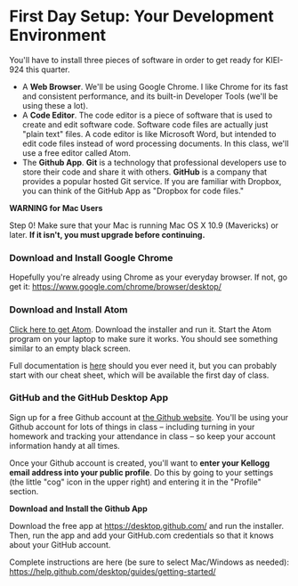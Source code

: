 # First Day Setup: Your Development Environment

You'll have to install three pieces of software in order to get ready for KIEI-924 this quarter.

- A **Web Browser**.  We'll be using Google Chrome. I like Chrome for its fast and consistent performance, and its built-in Developer Tools (we'll be using these a lot).
- A **Code Editor**. The code editor is a piece of software that is used to create and edit software code. Software code files are actually just "plain text" files.  A code editor is like Microsoft Word, but intended to edit code files instead of word processing documents. In this class, we'll use a free editor called Atom.
- The **Github App**. **Git** is a technology that professional developers use to store their code and share it with others. **GitHub** is a company that provides a popular hosted Git service.  If you are familiar with Dropbox, you can think of the GitHub App as "Dropbox for code files."


**WARNING for Mac Users**

Step 0! Make sure that your Mac is running Mac OS X 10.9 (Mavericks) or later. **If it isn't, you must upgrade before continuing.**

### Download and Install Google Chrome

Hopefully you're already using Chrome as your everyday browser.  If not, go get it: https://www.google.com/chrome/browser/desktop/

### Download and Install Atom

[Click here to get Atom](http://atom.io). Download the installer and run it.  Start the Atom program on your laptop to make sure it works.  You should see something similar to an empty black screen.

Full documentation is [here](https://atom.io/docs) should you ever need it, but you can probably start with our cheat sheet, which will be available the first day of class.

### GitHub and the GitHub Desktop App

Sign up for a free Github account at [the Github website](https://github.com/). You'll be using your Github account for lots of things in class – including turning in your homework and tracking your attendance in class – so keep your account information handy at all times.

Once your Github account is created, you'll want to **enter your Kellogg email address into your public profile**. Do this by going to your settings (the little "cog" icon in the upper right) and entering it in the "Profile" section.

**Download and Install the Github App**

Download the free app at https://desktop.github.com/ and run the installer.  Then, run the app and add your GitHub.com credentials so that it knows about your GitHub account.

Complete instructions are here (be sure to select Mac/Windows as needed): https://help.github.com/desktop/guides/getting-started/
